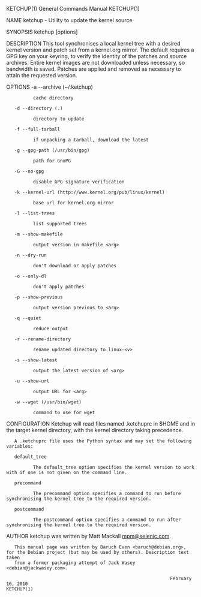 KETCHUP(1)                                                    General Commands Manual                                                   KETCHUP(1)

NAME
       ketchup - Utility to update the kernel source

SYNOPSIS
       ketchup [options] <ver>

DESCRIPTION
       This tool synchronises a local kernel tree with a desired kernel version and patch set from a kernel.org mirror. The default requires a GPG
       key on your keyring, to verify the identity of the patches and source archives. Entire kernel images are not downloaded  unless  necessary,
       so bandwidth is saved.  Patches are applied and removed as necessary to attain the requested version.

OPTIONS
       -a --archive (~/.ketchup)

              cache directory

       -d --directory (.)

              directory to update

       -f --full-tarball

              if unpacking a tarball, download the latest

       -g --gpg-path (/usr/bin/gpg)

              path for GnuPG

       -G --no-gpg

              disable GPG signature verification

       -k --kernel-url (http://www.kernel.org/pub/linux/kernel)

              base url for kernel.org mirror

       -l --list-trees

              list supported trees

       -m --show-makefile

              output version in makefile <arg>

       -n --dry-run

              don't download or apply patches

       -o --only-dl

              don't apply patches

       -p --show-previous

              output version previous to <arg>

       -q --quiet

              reduce output

       -r --rename-directory

              rename updated directory to linux-<v>

       -s --show-latest

              output the latest version of <arg>

       -u --show-url

              output URL for <arg>

       -w --wget (/usr/bin/wget)

              command to use for wget

CONFIGURATION
       Ketchup will read files named .ketchuprc in $HOME and in the target kernel directory, with the kernel directory taking precedence.

       A .ketchuprc file uses the Python syntax and may set the following variables:

       default_tree

              The default_tree option specifies the kernel version to work with if one is not given on the command line.

       precommand

              The precommand option specifies a command to run before synchronising the kernel tree to the required version.

       postcommand

              The postcommand option specifies a command to run after synchronising the kernel tree to the required version.

AUTHOR
       ketchup was written by Matt Mackall <mpm@selenic.com>.

       This manual page was written by Baruch Even <baruch@debian.org>, for the Debian project (but may be used by others). Description text taken
       from a former packaging attempt of Jack Wasey <debian@jackwasey.com>.

                                                                 February 16, 2010                                                      KETCHUP(1)
